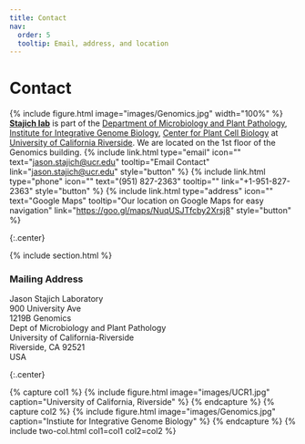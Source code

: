 ```yaml
---
title: Contact
nav:
  order: 5
  tooltip: Email, address, and location
---
```


# <i class="fas fa-envelope"></i>Contact

{% include figure.html image="images/Genomics.jpg" width="100%" %}
[**Stajich lab**](https://lab.stajich.org) is part of the [Department of Microbiology and Plant Pathology](https://microplantpath.ucr.edu), [Institute for Integrative Genome Biology](https://iigb.ucr.edu), [Center for Plant Cell Biology](https://cepceb.ucr.edu) at [University of California Riverside](https://ucr.edu). We are located on the 1st floor of the Genomics building.
{%
  include link.html
  type="email"
  icon=""
  text="jason.stajich@ucr.edu"
  tooltip="Email Contact"
  link="jason.stajich@ucr.edu"
  style="button"
%}
{%
  include link.html
  type="phone"
  icon=""
  text="(951) 827-2363"
  tooltip=""
  link="+1-951-827-2363"
  style="button"
%}
{%
  include link.html
  type="address"
  icon=""
  text="Google Maps"
  tooltip="Our location on Google Maps for easy navigation"
  link="https://goo.gl/maps/NuqUSJTfcby2Xrsj8"
  style="button"
%}

{:.center}

{% include section.html %}

### <i class="fas fa-mail-bulk"></i>Mailing Address


Jason Stajich Laboratory <br>
900 University Ave <br>
1219B Genomics <br>
Dept of Microbiology and Plant Pathology <br>
University of California-Riverside <br>
Riverside, CA 92521 <br>
USA

{:.center}

{% capture col1 %}
{%
  include figure.html
  image="images/UCR1.jpg"
  caption="University of California, Riverside"
%}
{% endcapture %}
{% capture col2 %}
{%
  include figure.html
  image="images/Genomics.jpg"
  caption="Instiute for Integrative Genome Biology"
%}
{% endcapture %}
{% include two-col.html col1=col1 col2=col2 %}
